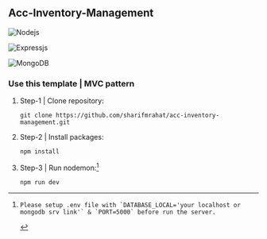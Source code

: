 ## Acc-Inventory-Management

![Nodejs](https://img.shields.io/badge/Node_JS-339933?style=for-the-badge&logo=nodedotjs&logoColor=white)

![Expressjs](https://img.shields.io/badge/Express-4e4e4e?style=for-the-badge&logo=express&logoColor=white)

![MongoDB](https://img.shields.io/badge/MongoDB-4EA94B?style=for-the-badge&logo=mongodb&logoColor=white)

### Use this template | MVC pattern

1. Step-1 | Clone repository:

   ```
   git clone https://github.com/sharifmrahat/acc-inventory-management.git
   ```

2. Step-2 | Install packages:

   ```
   npm install
   ```

3. Step-3 | Run nodemon:[^note]

   ```
   npm run dev
   ```

[^note]:
        Please setup .env file with `DATABASE_LOCAL='your localhost or mongodb srv link'` & `PORT=5000` before run the server.
